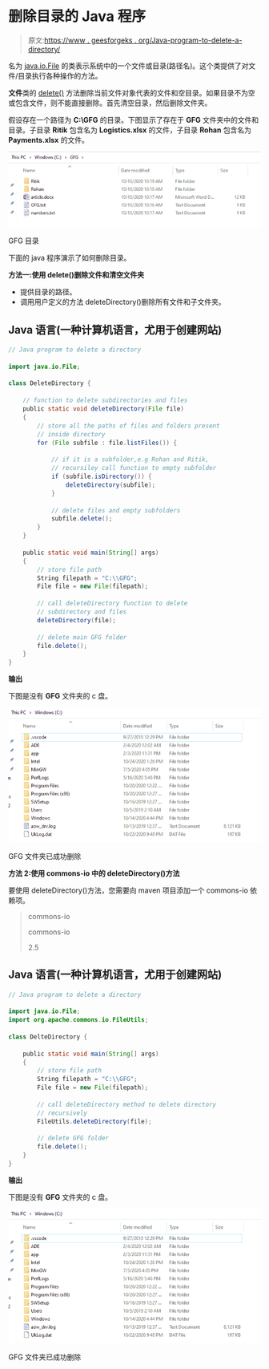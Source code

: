 # 删除目录的 Java 程序

> 原文:[https://www . geesforgeks . org/Java-program-to-delete-a-directory/](https://www.geeksforgeeks.org/java-program-to-delete-a-directory/)

名为 [java.io.File](https://www.geeksforgeeks.org/file-class-in-java/) 的类表示系统中的一个文件或目录(路径名)。这个类提供了对文件/目录执行各种操作的方法。

**文件**类的 [delete()](https://www.google.com/url?client=internal-element-cse&cx=009682134359037907028:tj6eafkv_be&q=https://www.geeksforgeeks.org/file-delete-method-in-java-with-examples/&sa=U&ved=2ahUKEwiqsJC-p9fsAhXI4jgGHQNQCD0QFjABegQICRAB&usg=AOvVaw3Eg6_-e34up2PtRVpMlBXW) 方法删除当前文件对象代表的文件和空目录。如果目录不为空或包含文件，则不能直接删除。首先清空目录，然后删除文件夹。

假设存在一个路径为 **C:\\GFG** 的目录。下图显示了存在于 **GFG** 文件夹中的文件和目录。子目录 **Ritik** 包含名为 **Logistics.xlsx** 的文件，子目录 **Rohan** 包含名为 **Payments.xlsx** 的文件。

![File Directory](img/91ac781288c9a51899b6a6ab37c613c7.png)

GFG 目录

下面的 java 程序演示了如何删除目录。

**方法一:使用 delete()删除文件和清空文件夹**

*   提供目录的路径。
*   调用用户定义的方法 deleteDirectory()删除所有文件和子文件夹。

## Java 语言(一种计算机语言，尤用于创建网站)

```java
// Java program to delete a directory

import java.io.File;

class DeleteDirectory {

    // function to delete subdirectories and files
    public static void deleteDirectory(File file)
    {
        // store all the paths of files and folders present
        // inside directory
        for (File subfile : file.listFiles()) {

            // if it is a subfolder,e.g Rohan and Ritik,
            // recursiley call function to empty subfolder
            if (subfile.isDirectory()) {
                deleteDirectory(subfile);
            }

            // delete files and empty subfolders
            subfile.delete();
        }
    }

    public static void main(String[] args)
    {
        // store file path
        String filepath = "C:\\GFG";
        File file = new File(filepath);

        // call deleteDirectory function to delete
        // subdirectory and files
        deleteDirectory(file);

        // delete main GFG folder
        file.delete();
    }
}
```

**输出**

下图是没有 **GFG** 文件夹的 c 盘。

![Deleted File Directory](img/631e00ceb948a3d22bdb1eb2c50c42ae.png)

GFG 文件夹已成功删除

**方法 2:使用 commons-io 中的 deleteDirectory()方法**

要使用 deleteDirectory()方法，您需要向 maven 项目添加一个 commons-io 依赖项。

> <groupid>commons-io</groupid>
> 
> <artifactid>commons-io</artifactid>
> 
> <version>2.5</version>

## Java 语言(一种计算机语言，尤用于创建网站)

```java
// Java program to delete a directory

import java.io.File;
import org.apache.commons.io.FileUtils;

class DelteDirectory {

    public static void main(String[] args)
    {
        // store file path
        String filepath = "C:\\GFG";
        File file = new File(filepath);

        // call deleteDirectory method to delete directory
        // recursively
        FileUtils.deleteDirectory(file);

        // delete GFG folder
        file.delete();
    }
}
```

**输出**

下图是没有 **GFG** 文件夹的 c 盘。

![Deleted File Directory](img/4a4bc82eaebe5dc4982d1e97a286d87b.png)

GFG 文件夹已成功删除